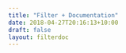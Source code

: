 ```yaml
---
title: "Filter + Documentation"
date: 2018-04-27T20:16:13+10:00
draft: false
layout: filterdoc
---
```


